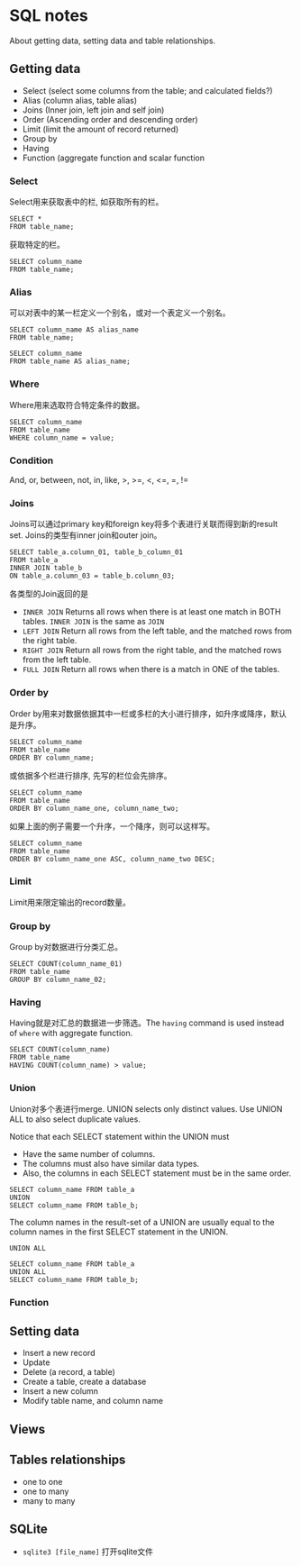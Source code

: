 # SQL notes
About getting data, setting data and table relationships.

## Getting data
- Select (select some columns from the table; and calculated fields?)
- Alias (column alias, table alias)
- Joins (Inner join, left join and self join)
- Order (Ascending order and descending order)
- Limit (limit the amount of record returned)
- Group by
- Having
- Function (aggregate function and scalar function

### Select
Select用来获取表中的栏, 如获取所有的栏。

```
SELECT *
FROM table_name;
```

获取特定的栏。
```
SELECT column_name
FROM table_name;
```

### Alias
可以对表中的某一栏定义一个别名，或对一个表定义一个别名。

```
SELECT column_name AS alias_name
FROM table_name;
```

```
SELECT column_name
FROM table_name AS alias_name;
```

### Where
Where用来选取符合特定条件的数据。

```
SELECT column_name
FROM table_name
WHERE column_name = value;
```

### Condition
And, or, between, not, in, like, >, >=, <, <=, =, !=

### Joins
Joins可以通过primary key和foreign key将多个表进行关联而得到新的result set. Joins的类型有inner join和outer join。

```
SELECT table_a.column_01, table_b_column_01
FROM table_a
INNER JOIN table_b
ON table_a.column_03 = table_b.column_03;
```

各类型的Join返回的是

- `INNER JOIN` Returns all rows when there is at least one match in BOTH tables. `INNER JOIN` is the same as `JOIN`
- `LEFT JOIN` Return all rows from the left table, and the matched rows from the right table.
- `RIGHT JOIN` Return all rows from the right table, and the matched rows from the left table.
- `FULL JOIN` Return all rows when there is a match in ONE of the tables.

### Order by
Order by用来对数据依据其中一栏或多栏的大小进行排序，如升序或降序，默认是升序。

```
SELECT column_name
FROM table_name
ORDER BY column_name;
```

或依据多个栏进行排序, 先写的栏位会先排序。

```
SELECT column_name
FROM table_name
ORDER BY column_name_one, column_name_two;
```

如果上面的例子需要一个升序，一个降序，则可以这样写。

```
SELECT column_name
FROM table_name
ORDER BY column_name_one ASC, column_name_two DESC;
```

### Limit
Limit用来限定输出的record数量。

### Group by
Group by对数据进行分类汇总。

```
SELECT COUNT(column_name_01)
FROM table_name
GROUP BY column_name_02;
```

### Having
Having就是对汇总的数据进一步筛选。The `having` command is used instead of `where` with aggregate function.

```
SELECT COUNT(column_name)
FROM table_name
HAVING COUNT(column_name) > value;
```

### Union
Union对多个表进行merge. UNION selects only distinct values. Use UNION ALL to also select duplicate values.

Notice that each SELECT statement within the UNION must

- Have the same number of columns.
- The columns must also have similar data types.
- Also, the columns in each SELECT statement must be in the same order.

```
SELECT column_name FROM table_a
UNION
SELECT column_name FROM table_b;
```

The column names in the result-set of a UNION are usually equal to the column names in the first SELECT statement in the UNION.

`UNION ALL`

```
SELECT column_name FROM table_a
UNION ALL
SELECT column_name FROM table_b;
```

### Function


## Setting data
- Insert a new record
- Update
- Delete (a record, a table)
- Create a table, create a database
- Insert a new column
- Modify table name, and column name

## Views

## Tables relationships
- one to one
- one to many
- many to many

## SQLite
- `sqlite3 [file_name]` 打开sqlite文件
